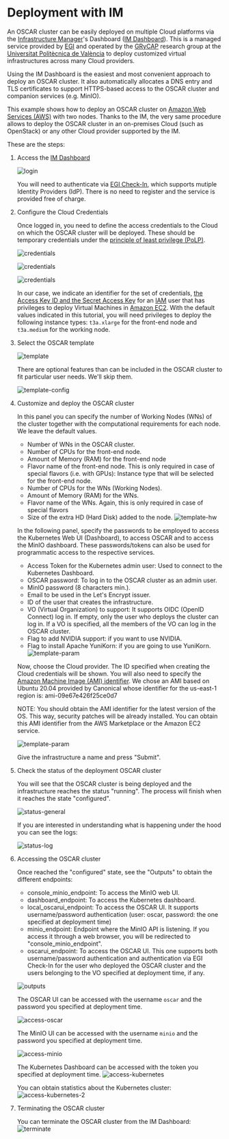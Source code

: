 # Deployment with IM

An OSCAR cluster can be easily deployed on multiple Cloud platforms via the
[Infrastructure Manager](https://www.grycap.upv.es/im)'s
Dashboard
([IM Dashboard](https://im.egi.eu)). This
is a managed service provided by [EGI](https://www.egi.eu) and operated by the [GRyCAP](https://www.grycap.upv.es)
research group at the [Universitat Politècnica de València](https://www.upv.es)
to deploy customized virtual infrastructures across many Cloud providers.

Using the IM Dashboard is the easiest and most convenient approach to deploy
an OSCAR cluster. It also automatically allocates a DNS entry and TLS
certificates to support HTTPS-based access to the OSCAR cluster and companion
services (e.g. MinIO).

This example shows how to deploy an OSCAR cluster on
[Amazon Web Services (AWS)](https://aws.amazon.com) with two nodes. Thanks to
the IM, the very same procedure allows to deploy the OSCAR cluster in an
on-premises Cloud (such as OpenStack) or any other Cloud provider supported
by the IM.

These are the steps:

1. Access the [IM Dashboard](https://im.egi.eu)

    ![login](images/im-dashboard/im-dashboard-00.png)

    You will need to authenticate via
    [EGI Check-In](https://www.egi.eu/services/check-in/), which supports
    mutiple Identity Providers (IdP). There is no need to register and the service is provided free of charge.

1. Configure the Cloud Credentials

    Once logged in, you need to define the access credentials to the Cloud on
    which the OSCAR cluster will be deployed. These should be temporary
    credentials under the
    [principle of least privilege (PoLP)](https://searchsecurity.techtarget.com/definition/principle-of-least-privilege-POLP).

    ![credentials](images/im-dashboard/im-dashboard-00-2.png)

    ![credentials](images/im-dashboard/im-dashboard-00-3.png)

    ![credentials](images/im-dashboard/im-dashboard-00-4.png)

    In our case, we indicate an identifier for the set of credentials,
    [the Access Key ID and the Secret Access Key](https://docs.aws.amazon.com/general/latest/gr/aws-sec-cred-types.html)
    for an [IAM](https://aws.amazon.com/iam/) user that has privileges to
    deploy Virtual Machines in [Amazon EC2](https://aws.amazon.com/ec2). With the default values indicated in this tutorial, you will need privileges to deploy the following instance types: ```t3a.xlarge``` for the front-end node and ```t3a.medium``` for the working node.

1. Select the OSCAR template

    ![template](images/im-dashboard/im-dashboard-01.png)
    

   There are optional features than can be included in the OSCAR cluster to fit particular user needs. We'll skip them.

   ![template-config](images/im-dashboard/im-dashboard-01-2.png)

    

1. Customize and deploy the OSCAR cluster

    In this panel you can specify the number of Working Nodes (WNs) of the
    cluster together with the computational requirements for each node. We
    leave the default values.

    - Number of WNs in the OSCAR cluster.
    - Number of CPUs for the front-end node.
    - Amount of Memory (RAM) for the front-end node
    - Flavor name of the front-end node. This is only required in case of special flavors (i.e. with GPUs): Instance type that will be selected for the front-end node.
    - Number of CPUs for the WNs (Working Nodes).
    - Amount of Memory (RAM) for the WNs.
    - Flavor name of the WNs. Again, this is only required in case of special flavors
    - Size of the extra HD (Hard Disk) added to the node.
    ![template-hw](images/im-dashboard/im-dashboard-02.png)

    In the following panel, specify the passwords to be employed to access the
    Kubernetes Web UI (Dashboard), to access OSCAR and to access
    the MinIO dashboard. These passwords/tokens can also be used for programmatic access
    to the respective services.

    - Access Token for the Kubernetes admin user: Used to connect to the Kubernetes Dashboard.
    - OSCAR password: To log in to the OSCAR cluster as an admin user.
    - MinIO password (8 characters min.).
    - Email to be used in the Let's Encrypt issuer.
    - ID of the user that creates the infrastructure.
    - VO (Virtual Organization) to support: It supports OIDC (OpenID Connect) log in. If empty, only the user who deploys the cluster can log in. If a VO is specified, all the members of the VO can log in the OSCAR cluster.
    - Flag to add NVIDIA support: if you want to use NVIDIA.
    - Flag to install Apache YuniKorn: if you are going to use YuniKorn.
    ![template-param](images/im-dashboard/im-dashboard-03.png)

    Now, choose the Cloud provider. The ID specified when creating the Cloud
    credentials will be shown.
    You will also need to specify the
    [Amazon Machine Image (AMI) identifier](https://docs.aws.amazon.com/AWSEC2/latest/UserGuide/AMIs.html).
    We chose an AMI based on Ubuntu 20.04 provided by Canonical whose
    identifier for the us-east-1 region is: ami-09e67e426f25ce0d7

    NOTE: You should obtain the AMI identifier for the latest version of the
    OS. This way, security patches will be already installed. You can obtain
    this AMI identifier from the AWS Marketplace or the Amazon EC2 service.

    ![template-param](images/im-dashboard/im-dashboard-04.png)

    Give the infrastructure a name and press "Submit".

1. Check the status of the deployment OSCAR cluster

    You will see that the OSCAR cluster is being deployed and the
    infrastructure reaches the status "running". The process will finish
    when it reaches the state "configured".

    ![status-general](images/im-dashboard/im-dashboard-05.png)

    If you are interested in understanding what is happening under the hood
    you can see the logs:

    ![status-log](images/im-dashboard/im-dashboard-06.png)

1. Accessing the OSCAR cluster

    Once reached the "configured" state, see the "Outputs" to obtain the
    different endpoints:

    * console_minio_endpoint: To access the MinIO web UI.
    * dashboard_endpoint: To access the Kubernetes dashboard.
    * local_oscarui_endpoint: To access the OSCAR UI. It supports username/password authentication (user: oscar, password: the one specified at deployment time)
    * minio_endpoint: Endpoint where the MinIO API is listening. If you
        access it through a web browser, you will be redirected to
        "console_minio_endpoint".
    * oscarui_endpoint: To access the OSCAR UI. This one supports both username/password authentication and authentication via EGI Check-In for the user who deployed the OSCAR cluster and the users belonging to the VO specified at deployment time, if any.  

    ![outputs](images/im-dashboard/im-dashboard-07.png)

    The OSCAR UI can be accessed with the username ``oscar`` and the password
    you specified at deployment time.

    ![access-oscar](images/im-dashboard/im-dashboard-08.png)

    The MinIO UI can be accessed with the username ``minio`` and the password
    you specified at deployment time.

    ![access-minio](images/im-dashboard/im-dashboard-09.png)

    The Kubernetes Dashboard can be accessed with the token you specified at
    deployment time.
    ![access-kubernetes](images/im-dashboard/im-dashboard-10.png)

    You can obtain statistics about the Kubernetes cluster:
    ![access-kubernetes-2](images/im-dashboard/im-dashboard-11.png)

2. Terminating the OSCAR cluster

    You can terminate the OSCAR cluster from the IM Dashboard:
    ![terminate](images/im-dashboard/im-dashboard-12.png)
